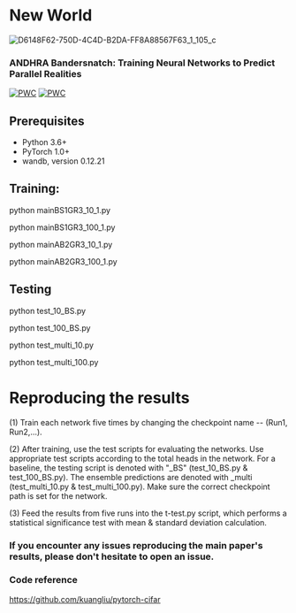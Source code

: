 
# New World

![D6148F62-750D-4C4D-B2DA-FF8A88567F63_1_105_c](https://github.com/user-attachments/assets/449cad55-f5c5-4453-87a9-d48fa17b643c)

### ANDHRA Bandersnatch: Training Neural Networks to Predict Parallel Realities
[![PWC](https://img.shields.io/endpoint.svg?url=https://paperswithcode.com/badge/andhra-bandersnatch-training-neural-networks/image-classification-on-cifar-100)](https://paperswithcode.com/sota/image-classification-on-cifar-100?p=andhra-bandersnatch-training-neural-networks)
[![PWC](https://img.shields.io/endpoint.svg?url=https://paperswithcode.com/badge/andhra-bandersnatch-training-neural-networks/image-classification-on-cifar-10)](https://paperswithcode.com/sota/image-classification-on-cifar-10?p=andhra-bandersnatch-training-neural-networks)

## Prerequisites
- Python 3.6+
- PyTorch 1.0+
- wandb, version 0.12.21


## Training: 


python mainBS1GR3_10_1.py

python mainBS1GR3_100_1.py


python mainAB2GR3_10_1.py

python mainAB2GR3_100_1.py


## Testing

python test_10_BS.py

python test_100_BS.py

python test_multi_10.py

python test_multi_100.py


# Reproducing the results

(1) Train each network five times by changing the checkpoint name -- (Run1, Run2,...). 

(2) After training,  use the test scripts for evaluating the networks. Use appropriate test scripts according to the total heads in the network. For a baseline, the testing script is denoted with "_BS" (test_10_BS.py & test_100_BS.py). The ensemble predictions are denoted with _multi (test_multi_10.py & test_multi_100.py). Make sure the correct checkpoint path is set for the network.

(3) Feed the results from five runs into the t-test.py script, which performs a statistical significance test with mean & standard deviation calculation. 

### If you encounter any issues reproducing the main paper's results, please don't hesitate to open an issue. 

### Code reference

https://github.com/kuangliu/pytorch-cifar




